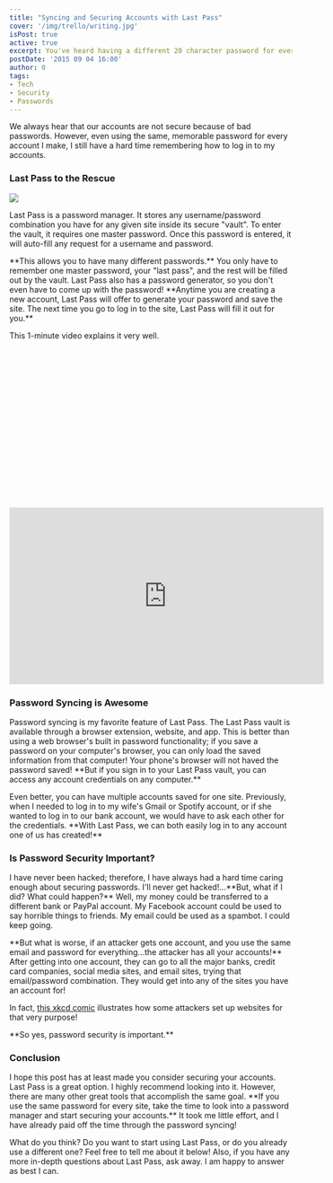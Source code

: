```yaml
---
title: "Syncing and Securing Accounts with Last Pass"
cover: '/img/trello/writing.jpg'
isPost: true
active: true
excerpt: You've heard having a different 20 character password for every website is good, but how is it possible? 
postDate: '2015 09 04 16:00'
author: 0
tags:
- Tech
- Security
- Passwords
---
```


<p>
	We always hear that our accounts are not secure because of bad passwords.  However, even using the same, memorable password for every account I make,
	I still have a hard time remembering how to log in to my accounts.
</p>
<h3>Last Pass to the Rescue</h3>
<img src="/img/tech/lastpass/lastpass-icon.png" />
<p>
	Last Pass is a password manager.  It stores any username/password combination you have for any given site inside its secure "vault".
	To enter the vault, it requires one master password.  Once this password is entered, it will auto-fill any request for a username and
	password. 
</p>
<p>
	**This allows you to have many different passwords.**  You only have to remember one master password, your "last pass", and the
	rest will be filled out by the vault.  Last Pass also has a password generator, so you don't even have to come up with the password!  **Anytime
	you are creating a new account, Last Pass will offer to generate your password and save the site.  The next time you go to log in
	to the site, Last Pass will fill it out for you.**
</p>
<p>
	This 1-minute video explains it very well.
</p>

<div class="fluid-width-video-wrapper" style="padding-top: 56.3333333333333%;">
	<iframe width="560" height="315" src="https://www.youtube.com/embed/RM0fzHxMASQ" frameborder="0" allowfullscreen></iframe>
</div>

<h3>Password Syncing is Awesome</h3>
<p>
	Password syncing is my favorite feature of Last Pass. The Last Pass vault
	is available through a browser extension, website, and app.  This is better than using a web browser's built in password functionality; if you
	save a password on your computer's browser, you can only load the saved information from that computer!  Your phone's browser will not haved the password saved!
	**But if you sign in to your Last Pass vault, you can access any account credentials on any computer.**
</p>
<p>
	Even better, you can have multiple accounts saved for one site.  Previously, when I needed to log in to my
	wife's Gmail or Spotify account, or if she wanted to log in to our bank account, we would have to ask each other for the credentials.
	**With Last Pass, we can both easily log in to any account one of us has created!**
</p>

<h3>Is Password Security Important?</h3>
<p>
	I have never been hacked;  therefore, I have always had a hard time caring enough about securing passwords.  I'll never get hacked!...**But,
	what if I did? What could happen?**  Well, my money could be
	transferred to a different bank or PayPal account.  My Facebook account could be used to say horrible things to friends.  My email could be used as a
	spambot.  I could keep going.
</p>
<p>
	**But what is worse, if an attacker gets one account, and you use the same email and password for everything...the attacker has all your accounts!**
	After getting into one account, they can go to all the major banks, credit card companies, social media sites, and email sites, trying
	that email/password combination. They would get into any of the sites you have an account for!
</p>
<p>
	In fact, <a href="http://xkcd.com/792/">this xkcd comic</a> illustrates how some attackers set up websites for that very purpose!
</p>
<p>
	**So yes, password security is important.**
</p>

<h3>Conclusion</h3>
<p>
	I hope this post has at least made you consider securing your accounts.  Last Pass is a great option.  I highly recommend looking into it.
	However, there are many other great tools that accomplish the same goal.  **If you use the same password for every site, take the time to
	look into a password manager and start securing your accounts.**  It took me little effort, and I have already paid off the time through
	the password syncing!
</p>
<p>
	What do you think?  Do you want to start using Last Pass, or do you already use a different one?  Feel free to tell me about it below!  Also,
	if you have any more in-depth questions about Last Pass, ask away. I am happy to answer as best I can.
</p>